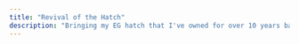 ```yaml
---
title: "Revival of the Hatch"
description: "Bringing my EG hatch that I've owned for over 10 years back to life."
---
```


